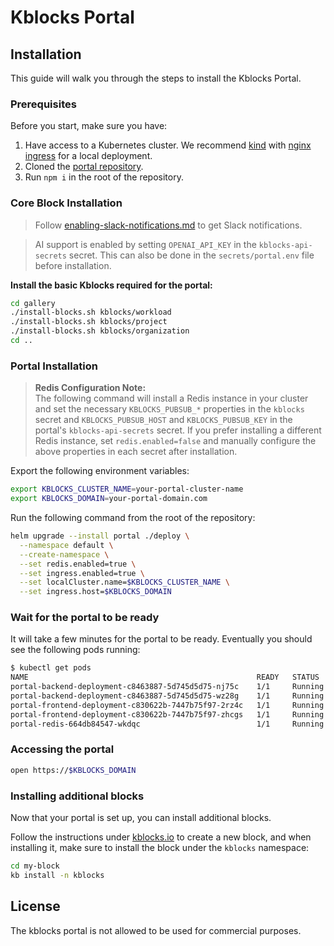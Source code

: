# Kblocks Portal

## Installation

This guide will walk you through the steps to install the Kblocks Portal.

### Prerequisites

Before you start, make sure you have:

1. Have access to a Kubernetes cluster. We recommend
   [kind](https://kind.sigs.k8s.io/docs/user/quick-start/#installation) with [nginx
   ingress](https://kind.sigs.k8s.io/docs/user/ingress/#ingress-nginx) for a local deployment.
2. Cloned the [portal repository](https://github.com/kblocksio/portal).
3. Run `npm i` in the root of the repository.

### Core Block Installation

> Follow [enabling-slack-notifications.md](docs/enabling-slack-notifications.md) to get Slack notifications.

> AI support is enabled by setting `OPENAI_API_KEY` in the `kblocks-api-secrets` secret. This can also be done in the `secrets/portal.env` file before installation.

**Install the basic Kblocks required for the portal:**

```sh
cd gallery
./install-blocks.sh kblocks/workload
./install-blocks.sh kblocks/project
./install-blocks.sh kblocks/organization
cd ..
```

### Portal Installation

> **Redis Configuration Note:**  
> The following command will install a Redis instance in your cluster and set the necessary
> `KBLOCKS_PUBSUB_*` properties in the `kblocks` secret and `KBLOCKS_PUBSUB_HOST` and
> `KBLOCKS_PUBSUB_KEY` in the portal's `kblocks-api-secrets` secret. If you prefer installing a
> different Redis instance, set `redis.enabled=false` and manually configure the above properties in
> each secret after installation.

Export the following environment variables:

```sh
export KBLOCKS_CLUSTER_NAME=your-portal-cluster-name
export KBLOCKS_DOMAIN=your-portal-domain.com
```

Run the following command from the root of the repository:

```sh
helm upgrade --install portal ./deploy \
  --namespace default \
  --create-namespace \
  --set redis.enabled=true \
  --set ingress.enabled=true \
  --set localCluster.name=$KBLOCKS_CLUSTER_NAME \
  --set ingress.host=$KBLOCKS_DOMAIN
```

### Wait for the portal to be ready

It will take a few minutes for the portal to be ready. Eventually you should see the following pods
running:

```sh
$ kubectl get pods
NAME                                                   READY   STATUS    RESTARTS   AGE
portal-backend-deployment-c8463887-5d745d5d75-nj75c    1/1     Running   0          3m48s
portal-backend-deployment-c8463887-5d745d5d75-wz28g    1/1     Running   0          3m48s
portal-frontend-deployment-c830622b-7447b75f97-2rz4c   1/1     Running   0          3m43s
portal-frontend-deployment-c830622b-7447b75f97-zhcgs   1/1     Running   0          3m43s
portal-redis-664db84547-wkdqc                          1/1     Running   0          4m50s
```

### Accessing the portal

```sh
open https://$KBLOCKS_DOMAIN
```


### Installing additional blocks

Now that your portal is set up, you can install additional blocks.

Follow the instructions under [kblocks.io](https://kblocks.io) to create a new block, and when
installing it, make sure to install the block under the `kblocks` namespace:

```sh
cd my-block
kb install -n kblocks
```

## License

The kblocks portal is not allowed to be used for commercial purposes.